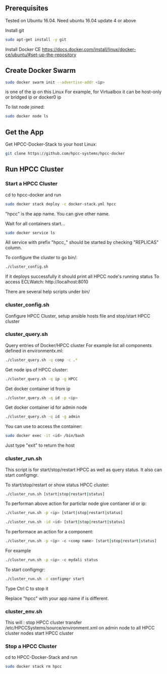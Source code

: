 
## Prerequisites
Tested on Ubuntu 16.04.
Need ubuntu 16.04 update 4 or above

Install git
```sh
sudo apt-get install -y git
```


Install Docker CE
https://docs.docker.com/install/linux/docker-ce/ubuntu/#set-up-the-repository


## Create Docker Swarm
```sh
sudo docker swarm init --advertise-addr <ip>
```
<ip> is one of the ip on this Linux
For example, for Virtualbox it can be host-only or bridged ip or docker0 ip


To list node joined:
```sh
sudo docker node ls
```

##  Get the App
Get HPCC-Docker-Stack to your host Linux:
```sh
git clone https://github.com/hpcc-systems/hpcc-docker
```

##  Run HPCC Cluster

### Start a HPCC Cluster
cd to hpcc-docker and run
```sh
sudo docker stack deploy -c docker-stack.yml hpcc
```
"hpcc" is the app name. You can give other name.

Wait for all containers start...
```sh
sudo docker service ls
```
All service with prefix "hpcc_" should be started by checking "REPLICAS"  column.

To configure the cluster to go bin/:
```sh
./cluster_config.sh
```
If it deploys successfully it should print all HPCC node's running status
To access ECLWatch: http://localhost:8010

There are several help scripts under bin/
### cluster_config.sh
Configure HPCC Cluster, setup ansible hosts file and stop/start HPCC cluster

### cluster_query.sh
Query entries of Docker/HPCC cluster
For example list all components defined in environmentx.ml:
```sh
./cluster_query.sh -q comp -c .*
```
Get node ips of HPCC cluster:
```sh
./cluster_query.sh -q ip -g HPCC
```
Get docker container id from ip
```sh
./cluster_query.sh -q id -p <ip>
```
Get docker container id for admin node
```sh
./cluster_query.sh -q id -g admin
```

You can use <id> to access the container:
```sh
sudo docker exec -it <id> /bin/bash
```
Just type "exit" to return the host


### cluster_run.sh
This script is for start/stop/restart HPCC as well as query status.
It also can start configmgr.

To start/stop/restart or show status HPCC cluster:
```sh
./cluster_run.sh [start|stop|restart|status]
```
To performan above action for particlar node give contianer id or ip:
```sh
./cluster_run.sh -p <ip> [start|stop|restart|status]

./cluster_run.sh -id <id> [start|stop|restart|status]
```

To performace an action for a component:
```sh
./cluster_run.sh -p <ip> -c <comp name> [start|stop|restart|status]
```
For example
```sh
./cluster_run.sh -p <ip> -c mydali status
```


To start configmgr:
```sh
./cluster_run.sh -c configmgr start
```
Type Ctrl C to stop it

Replace "hpcc" with your app name if is different.

### cluster_env.sh
This will :
   stop HPCC cluster
   transfer /etc/HPCCSystems/source/environment.xml on admin node to all HPCC cluster nodes
   start HPCC cluster


### Stop a HPCC Cluster
cd to HPCC-Docker-Stack and run
```sh
sudo docker stack rm hpcc
```

